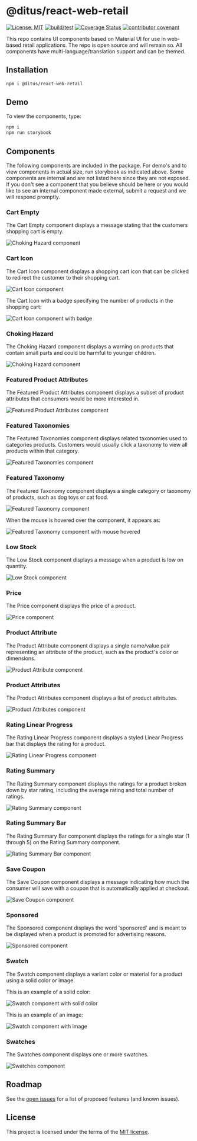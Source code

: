 # @ditus/react-web-retail

[![License: MIT](https://img.shields.io:/github/license/ditus-software/react-web-retail)](LICENSE.md)
[![build/test](https://github.com/ditus-software/react-web-retail/actions/workflows/node.js.yml/badge.svg?branch=master)](https://github.com/ditus-software/react-web-retail/actions/workflows/node.js.yml)
[![Coverage Status](https://coveralls.io/repos/github/ditus-software/react-web-retail/badge.svg?branch=master)](https://coveralls.io/github/ditus-software/react-web-retail?branch=master)
[![contributor covenant](https://img.shields.io/badge/Contributor%20Covenant-v2.0%20adopted-ff69b4.svg)](CODE-OF-CONDUCT.md)

This repo contains UI components based on Material UI for use in web-based
retail applications. The repo is open source and will remain so. All components
have multi-language/translation support and can be themed.

## Installation

```bash
npm i @ditus/react-web-retail
```

## Demo

To view the components, type:

```bash
npm i
npm run storybook
```

## Components

The following components are included in the package. For demo's and to view
components in actual size, run storybook as indicated above. Some components are
internal and are not listed here since they are not exposed. If you don't see a
component that you believe should be here or you would like to see an internal
component made external, submit a request and we will respond promptly.

### Cart Empty

The Cart Empty component displays a message stating that the customers shopping
cart is empty.

![Choking Hazard component](docs/components/cart-empty.png)

### Cart Icon

The Cart Icon component displays a shopping cart icon that can be clicked to
redirect the customer to their shopping cart.

![Cart Icon component](docs/components/cart-icon1.png)

The Cart Icon with a badge specifying the number of products in the shopping
cart:

![Cart Icon component with badge](docs/components/cart-icon2.png)

### Choking Hazard

The Choking Hazard component displays a warning on products that contain small
parts and could be harmful to younger children.

![Choking Hazard component](docs/components/choking-hazard.png)

### Featured Product Attributes

The Featured Product Attributes component displays a subset of product
attributes that consumers would be more interested in.

![Featured Product Attributes component](docs/components/featured-product-attributes.png)

### Featured Taxonomies

The Featured Taxonomies component displays related taxonomies used to categories
products. Customers would usually click a taxonomy to view all products within
that category.

![Featured Taxonomies component](docs/components/featured-taxonomies.png)

### Featured Taxonomy

The Featured Taxonomy component displays a single category or taxonomy of
products, such as dog toys or cat food.

![Featured Taxonomy component](docs/components/featured-taxonomy1.png)

When the mouse is hovered over the component, it appears as:

![Featured Taxonomy component with mouse hovered](docs/components/featured-taxonomy2.png)

### Low Stock

The Low Stock component displays a message when a product is low on quantity.

![Low Stock component](docs/components/low-stock.png)

### Price

The Price component displays the price of a product.

![Price component](docs/components/price.png)

### Product Attribute

The Product Attribute component displays a single name/value pair representing
an attribute of the product, such as the product's color or dimensions.

![Product Attribute component](docs/components/product-attribute.png)

### Product Attributes

The Product Attributes component displays a list of product attributes.

![Product Attributes component](docs/components/product-attributes.png)

### Rating Linear Progress

The Rating Linear Progress component displays a styled Linear Progress bar that
displays the rating for a product.

![Rating Linear Progress component](docs/components/rating-linear-progress.png)

### Rating Summary

The Rating Summary component displays the ratings for a product broken down by
star rating, including the average rating and total number of ratings.

![Rating Summary component](docs/components/rating-summary.png)

### Rating Summary Bar

The Rating Summary Bar component displays the ratings for a single star (1
through 5) on the Rating Summary component.

![Rating Summary Bar component](docs/components/rating-summary-bar.png)

### Save Coupon

The Save Coupon component displays a message indicating how much the consumer
will save with a coupon that is automatically applied at checkout.

![Save Coupon component](docs/components/save-coupon.png)

### Sponsored

The Sponsored component displays the word 'sponsored' and is meant to be
displayed when a product is promoted for advertising reasons.

![Sponsored component](docs/components/sponsored.png)

### Swatch

The Swatch component displays a variant color or material for a product using a
solid color or image.

This is an example of a solid color:

![Swatch component with solid color](docs/components/swatch1.png)

This is an example of an image:

![Swatch component with image](docs/components/swatch2.png)

### Swatches

The Swatches component displays one or more swatches.

![Swatches component](docs/components/swatches.png)

## Roadmap

See the [open
issues](https://github.com/ditus-software/react-web-retail/issues) for a
list of proposed features (and known issues).

## License

This project is licensed under the terms of the [MIT license](LICENSE.md).
